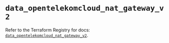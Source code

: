 # `data_opentelekomcloud_nat_gateway_v2`

Refer to the Terraform Registry for docs: [`data_opentelekomcloud_nat_gateway_v2`](https://registry.terraform.io/providers/opentelekomcloud/opentelekomcloud/1.36.23/docs/data-sources/nat_gateway_v2).
